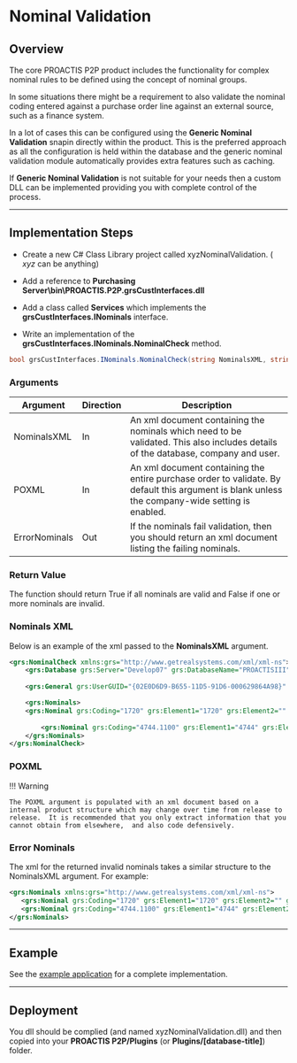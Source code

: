 # Nominal Validation

## Overview
The core PROACTIS P2P product includes the functionality for complex nominal rules to be defined using the concept of nominal groups.

In some situations there might be a requirement to also validate the nominal coding entered against a purchase order line against an external source,  such as a finance system.

In a lot of cases this can be configured using the __Generic Nominal Validation__ snapin directly within the product.  This is the preferred approach as all the configuration is held within the database and the generic nominal validation module automatically provides extra features such as caching.

If __Generic Nominal Validation__ is not suitable for your needs then a custom DLL can be implemented providing you with complete control of the process.

---

## Implementation Steps

+ Create a new C# Class Library project called xyzNominalValidation. ( _xyz_ can be anything)

+ Add a reference to __Purchasing Server\bin\PROACTIS.P2P.grsCustInterfaces.dll__

+ Add a class called __Services__ which implements the __grsCustInterfaces.INominals__ interface.

+ Write an implementation of the __grsCustInterfaces.INominals.NominalCheck__ method.

```C#
bool grsCustInterfaces.INominals.NominalCheck(string NominalsXML, string POXML, ref string ErrorNominals)
```

### Arguments

| Argument      | Direction | Description
| ------------- | --------- | ------------ |
| NominalsXML   | In        | An xml document containing the nominals which need to be validated.  This also includes details of the database,  company and user. |
| POXML         | In        | An xml document containing the entire purchase order to validate.  By default this argument is blank unless the company-wide setting is enabled. |
| ErrorNominals | Out       | If the nominals fail validation,  then you should return an xml document listing the failing nominals. |

### Return Value
The function should return True if all nominals are valid and False if one or more nominals are invalid.

### Nominals XML
Below is an example of the xml passed to the __NominalsXML__ argument.
```xml
<grs:NominalCheck xmlns:grs="http://www.getrealsystems.com/xml/xml-ns">
    <grs:Database grs:Server="Develop07" grs:DatabaseName="PROACTISIII"/>
    
    <grs:General grs:UserGUID="{02E0D6D9-B655-11D5-91D6-000629864A98}" grs:CompanyGUID="{A2FEEDC5-978F-11D5-8C5E-0001021ABF9B}"/>

    <grs:Nominals>
    <grs:Nominal grs:Coding="1720" grs:Element1="1720" grs:Element2="" grs:Element3="" grs:Element4="" grs:Element5="" grs:Element6="" grs:Element7="" grs:Element8="" grs:ValidNominal="False"/>
   
        <grs:Nominal grs:Coding="4744.1100" grs:Element1="4744" grs:Element2="1100" grs:Element3="" grs:Element4="" grs:Element5="" grs:Element6="" grs:Element7="" grs:Element8="" grs:ValidNominal="False"/>
    </grs:Nominals>
</grs:NominalCheck>
```

### POXML

!!! Warning

    The POXML argument is populated with an xml document based on a internal product structure which may change over time from release to release.  It is recommended that you only extract information that you cannot obtain from elsewhere,  and also code defensively. 

### Error Nominals
The xml for the returned invalid nominals takes a similar structure to the NominalsXML argument.  For example:

```xml
<grs:Nominals xmlns:grs="http://www.getrealsystems.com/xml/xml-ns">
   <grs:Nominal grs:Coding="1720" grs:Element1="1720" grs:Element2="" grs:Element3="" grs:Element4="" grs:Element5="" grs:Element6="" grs:Element7="" grs:Element8="" grs:ValidNominal="False"/>
   <grs:Nominal grs:Coding="4744.1100" grs:Element1="4744" grs:Element2="1100" grs:Element3="" grs:Element4="" grs:Element5="" grs:Element6="" grs:Element7="" grs:Element8="" grs:ValidNominal="False"/>
</grs:Nominals>
```
---
## Example

See the [example application](https://github.com/proactis-documentation/ExampleApplications/tree/master/P2P/Nominal%20Validation) for a complete implementation.

---

## Deployment

You dll should be complied (and named xyzNominalValidation.dll) and then copied into your __PROACTIS P2P/Plugins__  (or __Plugins/[database-title]__) folder.



